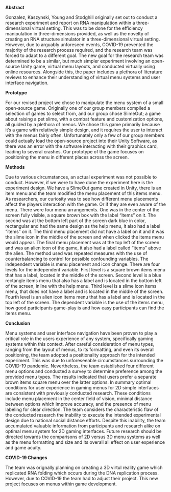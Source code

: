 __Abstract__

Gonzalez, Kaszynski, Young and Stodghill originally set out to conduct a research experiment and report on RNA manipulation within a three-dimensional virtual setting. This was to be done for the efficiency manipulation in three-dimensions provided, as well as the novelty of creating an RNA structure simulator in a three-dimensional virtual setting. However, due to arguably unforeseen events, COVID-19 prevented the majority of the research process required, and the research team was forced to adapt to a different goal. The new goal for the research team was determined to be a similar, but much simpler experiment involving an open-source Unity game, virtual menu layouts, and conducted virtually using online resources. Alongside this, the paper includes a plethora of literature reviews to enhance their understanding of virtual menu systems and user interface navigation.


__Prototype__

For our revised project we chose to manipulate the menu system of a small open-source game. Originally one of our group members compiled a selection of games to select from, and our group chose SlimeOut; a game about raising a pet slime, with a combat feature and customization options, all guided by a plethora of menus. We chose this game primarily because it’s a game with relatively simple design, and it requires the user to interact with the menus fairly often. Unfortunately only a few of our group members could actually load the open-source project into their Unity Software, as there was an error with the software interacting with their graphics card, leading to several crashes. Our prototype of the game focuses on positioning the menu in different places across the screen.

__Methods__

Due to various circumstances, an actual experiment was not possible to conduct. However, if we were to have done the experiment here is the experiment design. We have a SlimeOut game created in Unity, there is an item menu and the team modified the menu placement of this items menu. As researchers, our curiosity was to see how different menu placements affect the players interaction with the game. Or if they are even aware of the menu. There were four menu arrangements. One was in the center of the screen fully visible, a square brown box with the label “items” on it. The second was at the bottom left part of the screen dark blue in color, rectangular and had the same design as the help menu, it also had a label “items” on it. The third menu placement did not have a label on it and it was the slime icon in the middle of the screen and when clicked the items menu would appear. The final menu placement was at the top left of the screen and was an alien icon of the game, it also had a label called “items” above the alien. The method used was repeated measures with the use of counterbalancing to control for possible confounding variables. The independent variable is menu placement and icon change. There are four levels for the independent variable. First level is a square brown items menu that has a label, located in the middle of the screen. Second level is a blue rectangle items menu that also has a label and is located in the bottom left of the screen, inline with the help menu. Third level is a slime icon items menu, that does not have a label and is located in the middle of the screen. Fourth level is an alien icon items menu that has a label and is located in the top left of the screen. The dependent variable is the use of the items menu, how good participants game-play is and how easy participants can find the items menu.

__Conclusion__

Menu systems and user interface navigation have been proven to play a critical role in the users experience of any system, specifically gaming systems within this context. After careful consideration of menu types, ranging from the layout of menus, to its formatting, and even its overall positioning, the team adopted a positionality approach for the intended experiment. This was due to unforeseeable circumstances surrounding the COVID-19 pandemic. Nevertheless, the team established four different menu options and conducted a survey to determine preference among the provided menu types. The results indicated that users prefer a separate brown items square menu over the latter options. In summary optimal conditions for user experience in gaming menus for 2D simple interfaces are consistent with previously conducted research. These conditions include menu placement in the center field of vision, minimal distance between options which improve accuracy, and the presence of menu labeling for clear direction. The team considers the characteristic flaw of the conducted research the inability to execute the intended experimental design due to national social distance efforts. Despite this inability, the team accumulated valuable information from participants and research alike on optimal menu system for 2D gaming interfaces. Future research should be directed towards the comparisons of 2D versus 3D menu systems as well as the menu formatting and size and its overall all effect on user experience and game acuity. 

__COVID-19 Changes__

The team was orignally planning on creating a 3D virtul reality game which replicated RNA folding which occurs during the DNA replication process. However, due to COVID-19 the team had to adjust their project. This new project focuses on menus within game development. 

